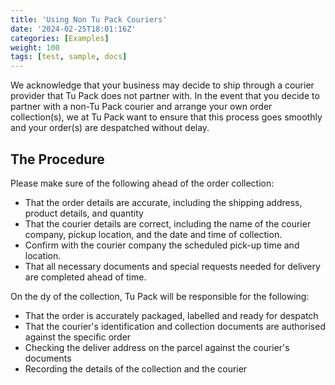 ```yaml
---
title: 'Using Non Tu Pack Couriers'
date: '2024-02-25T18:01:16Z'
categories: [Examples]
weight: 100
tags: [test, sample, docs]
---
```

We acknowledge that your business may decide to ship through a courier provider that Tu Pack
does not partner with. In the event that you decide to partner with a non-Tu Pack courier and
arrange your own order collection(s), we at Tu Pack want to ensure that this process goes
smoothly and your order(s) are despatched without delay.

## The Procedure
Please make sure of the following ahead of the order collection:

- That the order details are accurate, including the shipping address, product details,
and quantity
- That the courier details are correct, including the name of the courier company, pickup location, and the date and time of collection.
- Confirm with the courier company the scheduled pick-up time and location.
- That all necessary documents and special requests needed for delivery are completed ahead of time.

On the dy of the collection, Tu Pack will be responsible for the following:
- That the order is accurately packaged, labelled and ready for despatch
- That the courier's identification and collection documents are authorised against the specific order
- Checking the deliver address on the parcel against the courier's documents
- Recording the details of the collection and the courier
